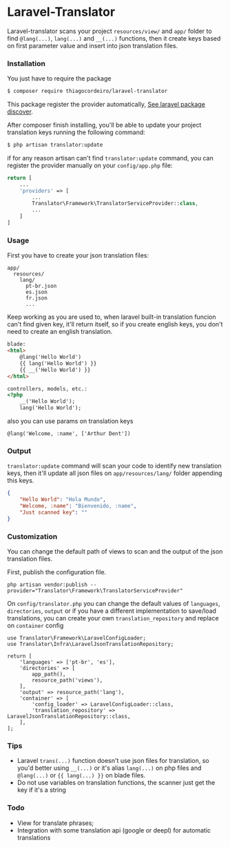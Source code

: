 # Laravel-Translator

Laravel-translator scans your project `resources/view/` and `app/` folder to find `@lang(...)`, `lang(...)` and `__(...)`
functions, then it create keys based on first parameter value and insert into json translation files.

### Installation

You just have to require the package

```sh
$ composer require thiagocordeiro/laravel-translator
```

This package register the provider automatically,
[See laravel package discover](https://laravel.com/docs/5.5/packages#package-discovery).

After composer finish installing, you'll be able to update your project translation keys running the following command:
```sh
$ php artisan translator:update
```

if for any reason artisan can't find `translator:update` command, you can register the provider manually on your `config/app.php` file:

```php
return [
    ...
    'providers' => [
        ...
        Translator\Framework\TranslatorServiceProvider::class,
        ...
    ]
]
```

### Usage
First you have to create your json translation files:
```
app/
  resources/
    lang/
      pt-br.json
      es.json
      fr.json
      ...
```
Keep working as you are used to, when laravel built-in translation funcion can't find given key,
it'll return itself, so if you create english keys, you don't need to create an english translation.
```html
blade:
<html>
    @lang('Hello World')
    {{ lang('Hello World') }}
    {{ __('Hello World') }}
</html>

controllers, models, etc.:
<?php
    __('Hello World');
    lang('Hello World');
```

also you can use params on translation keys
```
@lang('Welcome, :name', ['Arthur Dent'])
```

### Output
`translator:update` command will scan your code to identify new translation keys, then it'll update all json files on `app/resources/lang/` folder appending this keys.

```json
{
    "Hello World": "Hola Mundo",
    "Welcome, :name": "Bienvenido, :name",
    "Just scanned key": ""
}
```

### Customization
You can change the default path of views to scan and the output of the json translation files.

First, publish the configuration file.

```
php artisan vendor:publish --provider="Translator\Framework\TranslatorServiceProvider"
```

On ``config/translator.php`` you can change the default values of `languages`, `directories`, `output`
or if you have a different implementation to save/load translations, you can create your own `translation_repository`
and replace on `container` config 

```
use Translator\Framework\LaravelConfigLoader;
use Translator\Infra\LaravelJsonTranslationRepository;

return [
    'languages' => ['pt-br', 'es'],
    'directories' => [
        app_path(),
        resource_path('views'),
    ],
    'output' => resource_path('lang'),
    'container' => [
        'config_loader' => LaravelConfigLoader::class,
        'translation_repository' => LaravelJsonTranslationRepository::class,
    ],
];
```

### Tips
 - Laravel `trans(...)` function doesn't use json files for translation, so you'd better using `__(...)` or it's alias `lang(...)` on php files and `@lang(...)` or `{{ lang(...) }}` on blade files.
 - Do not use variables on translation functions, the scanner just get the key if it's a string

### Todo
- View for translate phrases;
- Integration with some translation api (google or deepl) for automatic translations
